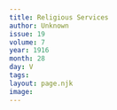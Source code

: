 ```yaml
---
title: Religious Services
author: Unknown
issue: 19
volume: 7
year: 1916
month: 28
day: V
tags:
layout: page.njk
image:
---
```



